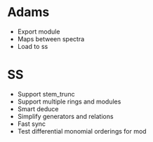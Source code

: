 # Adams
* Export module
* Maps between spectra
* Load to ss
# SS
* Support stem_trunc
* Support multiple rings and modules
* Smart deduce
* Simplify generators and relations
* Fast sync
* Test differential monomial orderings for mod
